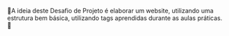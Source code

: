 📝A ideia deste Desafio de Projeto é elaborar um website, utilizando uma estrutura bem básica, utilizando tags aprendidas durante as aulas práticas.📝
